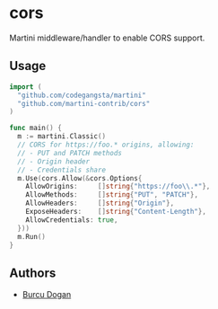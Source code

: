 # cors

Martini middleware/handler to enable CORS support.

## Usage

~~~ go
import (
  "github.com/codegangsta/martini"
  "github.com/martini-contrib/cors"
)

func main() {
  m := martini.Classic()
  // CORS for https://foo.* origins, allowing:
  // - PUT and PATCH methods
  // - Origin header
  // - Credentials share
  m.Use(cors.Allow(&cors.Options{
    AllowOrigins:     []string{"https://foo\\.*"},
    AllowMethods:     []string{"PUT", "PATCH"},
    AllowHeaders:     []string{"Origin"},
    ExposeHeaders:    []string{"Content-Length"},
    AllowCredentials: true,
  }))
  m.Run()
}
~~~

## Authors

* [Burcu Dogan](http://github.com/rakyll)
